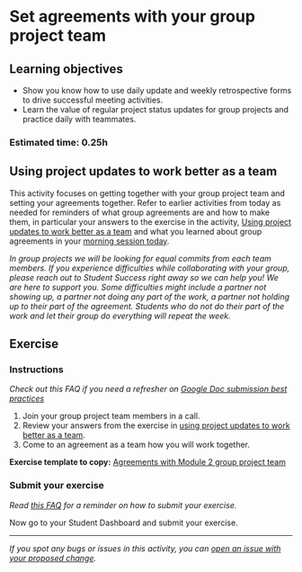 # Set agreements with your group project team

## Learning objectives

- Show you know how to use daily update and weekly retrospective forms to drive successful meeting activities.
- Learn the value of regular project status updates for group projects and practice daily with teammates.

### **Estimated time**: 0.25h

## Using project updates to work better as a team

This activity focuses on getting together with your group project team and setting your agreements together. Refer to earlier activities from today as needed for reminders of what group agreements are and how to make them, in particular your answers to the exercise in the activity, [Using project updates to work better as a team](https://github.com/microverseinc/curriculum-professional-skills/blob/main/becoming-a-remote-professional/using-project-updates-to-work-better-as-a-team.md) and what you learned about group agreements in your [morning session today](https://github.com/microverseinc/curriculum-professional-skills/blob/main/becoming-a-remote-professional/morning-session-making-strong-teams-part-1.md).

*In group projects we will be looking for equal commits from each team members. If you experience difficulties while collaborating with your group, please reach out to Student Success right away so we can help you! We are here to support you. Some difficulties might include a partner not showing up, a partner not doing any part of the work, a partner not holding up to their part of the agreement. Students who do not do their part of the work and let their group do everything will repeat the week.*

## Exercise

### Instructions

*Check out this FAQ if you need a refresher on [Google Doc submission best practices](https://microverse.zendesk.com/hc/en-us/articles/360063156813)*

1. Join your group project team members in a call.
2. Review your answers from the exercise in [using project updates to work better as a team](using-project-updates-to-work-better-as-a-team.md).
3. Come to an agreement as a team how you will work together.

**Exercise template to copy:** [Agreements with Module 2 group project team](https://docs.google.com/document/d/1O0q7AUijv8bdb1Lv8TifemYOWzJBkT0r1IpmfgEGX3I/edit#)

### Submit your exercise

*Read [this FAQ](https://microverse.zendesk.com/hc/en-us/articles/360061344234) for a reminder on how to submit your exercise.*

Now go to your Student Dashboard and submit your exercise.



------

_If you spot any bugs or issues in this activity, you can [open an issue with your proposed change](https://github.com/microverseinc/curriculum-transversal-skills/blob/main/git-github/articles/open_issue.md)._
